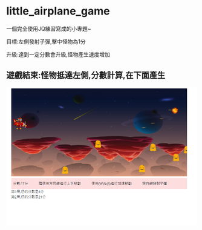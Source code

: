 # little_airplane_game

一個完全使用JQ練習寫成的小專題~

目標:左側發射子彈,擊中怪物為1分 

升級:達到一定分數會升級,怪物產生速度增加 

遊戲結束:怪物抵達左側,分數計算,在下面產生 
---------------------------------------------------------------------------------

![image](https://github.com/richard85501/little_airplane_game/blob/main/airplane.PNG)
